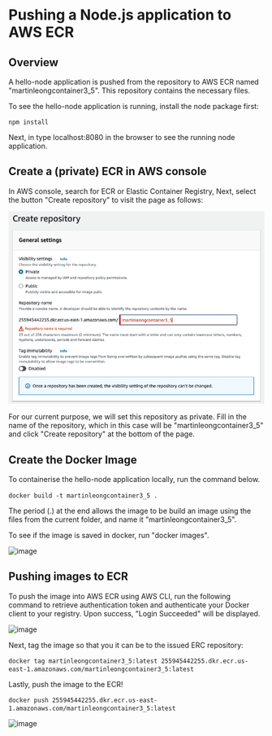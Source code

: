 # Pushing a Node.js application to AWS ECR

## Overview
A hello-node application is pushed from the repository to AWS ECR named
"martinleongcontainer3_5". This repository contains the necessary files. 

To see the hello-node application is running, install the node package first:

```
npm install
```

Next, in type localhost:8080 in the browser to see the running node application.

## Create a (private) ECR in AWS console
In AWS console, search for ECR or Elastic Container Registry, Next, select the
button "Create repository" to visit the page as follows:
 
![image](createecr.png)

For our current purpose, we will set this repository as private. Fill in the name
of the repository, which in this case will be "martinleongcontainer3_5" and click
"Create repository" at the bottom of the page. 

## Create the Docker Image
To containerise the hello-node application locally, run the command below.

```docker build -t martinleongcontainer3_5 .```

The period (.) at the end allows the image to be build an image using the files 
from the current folder, and name it "martinleongcontainer3_5". 

To see if the image is saved in docker, run "docker images". 

![image](dockerimage.png)

## Pushing images to ECR
To push the image into AWS ECR using AWS CLI, run the following command to 
retrieve authentication token and authenticate your Docker client to your registry. 
Upon success, "Login Succeeded" will be displayed.

![image](loginecr.png) 

Next, tag the image so that you it can be to the issued ERC repository:

```
docker tag martinleongcontainer3_5:latest 255945442255.dkr.ecr.us-east-1.amazonaws.com/martinleongcontainer3_5:latest
```

Lastly, push the image to the ECR!

```
docker push 255945442255.dkr.ecr.us-east-1.amazonaws.com/martinleongcontainer3_5:latest
```

![image](dockerpush.png) 